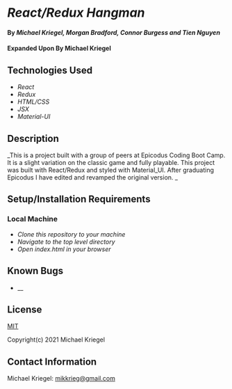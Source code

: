 # _React/Redux Hangman_

#### By _**Michael Kriegel, Morgan Bradford, Connor Burgess and Tien Nguyen**_
#### Expanded Upon By **Michael Kriegel**

## Technologies Used

* _React_
* _Redux_
* _HTML/CSS_
* _JSX_
* _Material-UI_

## Description

_This is a project built with a group of peers at Epicodus Coding Boot Camp. It is a slight variation on the classic game and fully playable. This project was built with React/Redux and styled with Material_UI. After graduating Epicodus I have edited and revamped the original version. _

## Setup/Installation Requirements

### Local Machine
* _Clone this repository to your machine_
* _Navigate to the top level directory_
* _Open index.html in your browser_

## Known Bugs

* __

## License

[MIT](https://opensource.org/licenses/MIT)

Copyright(c) 2021 Michael Kriegel

## Contact Information

Michael Kriegel: mikkrieg@gmail.com
